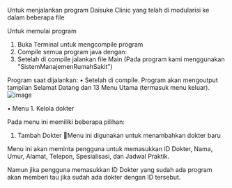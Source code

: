 Untuk menjalankan program Daisuke Clinic yang telah di modularisi ke dalam beberapa file

Untuk memulai program
1. Buka Terminal untuk mengcompile program
2. Compile semua program java dengan:
3. Setelah di compile jalankan file Main (Pada program kami menggunakan "SistemManajemenRumahSakit")

Program saat dijalankan:
•	Setelah di compile. Program akan mengoutput tampilan Selamat Datang dan 13 Menu Utama (termasuk menu keluar).
 ![image](https://github.com/user-attachments/assets/ce408004-1fbf-4b9d-b280-e9424ca5acb1)









•	Menu 1. Kelola dokter
 
Pada menu ini memiliki beberapa pilihan:
1.	Tambah Dokter Menu ini digunakan untuk menambahkan dokter baru
 
Menu ini akan meminta pengguna untuk memasukkan ID Dokter, Nama, Umur, Alamat, Telepon, Spesialisasi, dan Jadwal Praktik.
 
Namun jika pengguna memasukkan ID Dokter yang sudah ada program akan memberi tau jika sudah ada dokter dengan ID tersebut.
